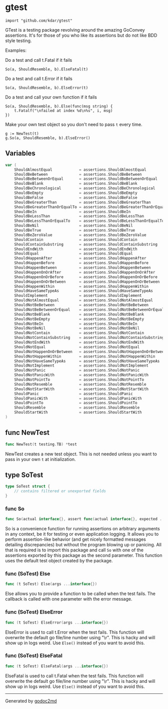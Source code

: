 
# gtest
    import "github.com/kdar/gtest"

GTest is a testing package revolving around the amazing
GoConvey assertions. It's for those of you who like its assertions
but do not like BDD style testing.

Examples:

Do a test and call t.Fatal if it fails


	So(a, ShouldResemble, b).ElseFatal(t)

Do a test and call t.Error if it fails


	So(a, ShouldResemble, b).ElseError(t)

Do a test and call your own function if it fails


	So(a, ShouldResemble, b).Else(func(msg string) {
		t.Fatalf("\nfailed at index %d\n%s", i, msg)
	})

Make your own test object so you don't need to pass `t` every time.


	g := NewTest(t)
	g.So(a, ShouldResemble, b).ElseError()





## Variables
``` go
var (
    ShouldAlmostEqual            = assertions.ShouldAlmostEqual
    ShouldBeBetween              = assertions.ShouldBeBetween
    ShouldBeBetweenOrEqual       = assertions.ShouldBeBetweenOrEqual
    ShouldBeBlank                = assertions.ShouldBeBlank
    ShouldBeChronological        = assertions.ShouldBeChronological
    ShouldBeEmpty                = assertions.ShouldBeEmpty
    ShouldBeFalse                = assertions.ShouldBeFalse
    ShouldBeGreaterThan          = assertions.ShouldBeGreaterThan
    ShouldBeGreaterThanOrEqualTo = assertions.ShouldBeGreaterThanOrEqualTo
    ShouldBeIn                   = assertions.ShouldBeIn
    ShouldBeLessThan             = assertions.ShouldBeLessThan
    ShouldBeLessThanOrEqualTo    = assertions.ShouldBeLessThanOrEqualTo
    ShouldBeNil                  = assertions.ShouldBeNil
    ShouldBeTrue                 = assertions.ShouldBeTrue
    ShouldBeZeroValue            = assertions.ShouldBeZeroValue
    ShouldContain                = assertions.ShouldContain
    ShouldContainSubstring       = assertions.ShouldContainSubstring
    ShouldEndWith                = assertions.ShouldEndWith
    ShouldEqual                  = assertions.ShouldEqual
    ShouldHappenAfter            = assertions.ShouldHappenAfter
    ShouldHappenBefore           = assertions.ShouldHappenBefore
    ShouldHappenBetween          = assertions.ShouldHappenBetween
    ShouldHappenOnOrAfter        = assertions.ShouldHappenOnOrAfter
    ShouldHappenOnOrBefore       = assertions.ShouldHappenOnOrBefore
    ShouldHappenOnOrBetween      = assertions.ShouldHappenOnOrBetween
    ShouldHappenWithin           = assertions.ShouldHappenWithin
    ShouldHaveSameTypeAs         = assertions.ShouldHaveSameTypeAs
    ShouldImplement              = assertions.ShouldImplement
    ShouldNotAlmostEqual         = assertions.ShouldNotAlmostEqual
    ShouldNotBeBetween           = assertions.ShouldNotBeBetween
    ShouldNotBeBetweenOrEqual    = assertions.ShouldNotBeBetweenOrEqual
    ShouldNotBeBlank             = assertions.ShouldNotBeBlank
    ShouldNotBeEmpty             = assertions.ShouldNotBeEmpty
    ShouldNotBeIn                = assertions.ShouldNotBeIn
    ShouldNotBeNil               = assertions.ShouldNotBeNil
    ShouldNotContain             = assertions.ShouldNotContain
    ShouldNotContainSubstring    = assertions.ShouldNotContainSubstring
    ShouldNotEndWith             = assertions.ShouldNotEndWith
    ShouldNotEqual               = assertions.ShouldNotEqual
    ShouldNotHappenOnOrBetween   = assertions.ShouldNotHappenOnOrBetween
    ShouldNotHappenWithin        = assertions.ShouldNotHappenWithin
    ShouldNotHaveSameTypeAs      = assertions.ShouldNotHaveSameTypeAs
    ShouldNotImplement           = assertions.ShouldNotImplement
    ShouldNotPanic               = assertions.ShouldNotPanic
    ShouldNotPanicWith           = assertions.ShouldNotPanicWith
    ShouldNotPointTo             = assertions.ShouldNotPointTo
    ShouldNotResemble            = assertions.ShouldNotResemble
    ShouldNotStartWith           = assertions.ShouldNotStartWith
    ShouldPanic                  = assertions.ShouldPanic
    ShouldPanicWith              = assertions.ShouldPanicWith
    ShouldPointTo                = assertions.ShouldPointTo
    ShouldResemble               = assertions.ShouldResemble
    ShouldStartWith              = assertions.ShouldStartWith
)
```

## func NewTest
``` go
func NewTest(t testing.TB) *test
```
NewTest creates a new test object. This is not needed unless you
want to pass in your own `t` at initialization.



## type SoTest
``` go
type SoTest struct {
    // contains filtered or unexported fields
}
```








### func So
``` go
func So(actual interface{}, assert func(actual interface{}, expected ...interface{}) string, expected ...interface{}) SoTest
```
So is a convenience function for running assertions on arbitrary arguments
in any context, be it for testing or even application logging. It allows you
to perform assertion-like behavior (and get nicely formatted messages detailing
discrepancies) but without the program blowing up or panicing. All that is
required is to import this package and call `So` with one of the assertions
exported by this package as the second parameter.
This function uses the default test object created by the package.




### func (SoTest) Else
``` go
func (t SoTest) Else(args ...interface{})
```
Else allows you to provide a function to be called when the test fails.
The callback is called with one parameter with the error message.



### func (SoTest) ElseError
``` go
func (t SoTest) ElseError(args ...interface{})
```
ElseError is used to call t.Error when the test fails.
This function will overwrite the default go file/line number
using "\r". This is hacky and will show up in logs weird. Use
`Else()` instead of you want to avoid this.



### func (SoTest) ElseFatal
``` go
func (t SoTest) ElseFatal(args ...interface{})
```
ElseFatal is used to call t.Fatal when the test fails.
This function will overwrite the default go file/line number
using "\r". This is hacky and will show up in logs weird. Use
`Else()` instead of you want to avoid this.









- - -
Generated by [godoc2md](http://godoc.org/github.com/davecheney/godoc2md)